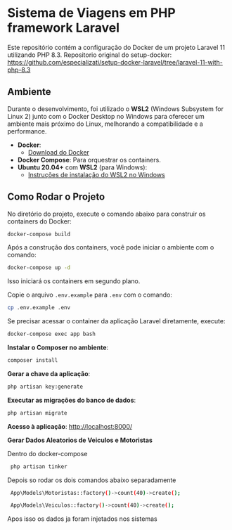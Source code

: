 # Sistema de Viagens em PHP framework Laravel

Este repositório contém a configuração do Docker de um projeto Laravel 11 utilizando PHP 8.3.
Repositorio original do setup-docker: 
https://github.com/especializati/setup-docker-laravel/tree/laravel-11-with-php-8.3

## Ambiente

Durante o desenvolvimento, foi utilizado o **WSL2** (Windows Subsystem for Linux 2) junto com o Docker Desktop no Windows para oferecer um ambiente mais próximo do Linux, melhorando a compatibilidade e a performance.

- **Docker**:
  - [Download do Docker](https://www.docker.com/products/docker-desktop)
- **Docker Compose**: Para orquestrar os containers.
- **Ubuntu 20.04+** com **WSL2** (para Windows):
  - [Instruções de instalação do WSL2 no Windows](https://docs.microsoft.com/pt-br/windows/wsl/install)

## Como Rodar o Projeto

No diretório do projeto, execute o comando abaixo para construir os containers do Docker:

```bash
docker-compose build
```

Após a construção dos containers, você pode iniciar o ambiente com o comando:

```bash
docker-compose up -d
```

Isso iniciará os containers em segundo plano.

Copie o arquivo `.env.example` para `.env` com o comando:

```bash
cp .env.example .env
```

Se precisar acessar o container da aplicação Laravel diretamente, execute:

```bash
docker-compose exec app bash
```

**Instalar o Composer no ambiente**:

  ```bash
  composer install
  ```

**Gerar a chave da aplicação**:

  ```bash
  php artisan key:generate
  ```

**Executar as migrações do banco de dados**:

  ```bash
  php artisan migrate
  ```

**Acesso à aplicação**: [http://localhost:8000/](http://localhost:8000/)

**Gerar Dados Aleatorios de Veiculos e Motoristas**

Dentro do docker-compose
 ```bash
  php artisan tinker
 ```

Depois so rodar os dois comandos abaixo separadamente
 ```bash
  App\Models\Motoristas::factory()->count(40)->create();
 ```
 
 ```bash
  App\Models\Veiculos::factory()->count(40)->create();
 ```
Apos isso os dados ja foram injetados nos sistemas
